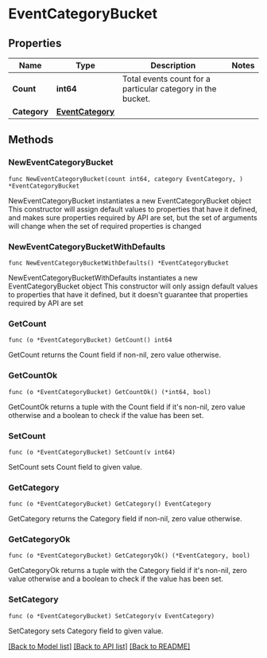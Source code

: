 # EventCategoryBucket

## Properties

Name | Type | Description | Notes
------------ | ------------- | ------------- | -------------
**Count** | **int64** | Total events count for a particular category in the bucket. | 
**Category** | [**EventCategory**](EventCategory.md) |  | 

## Methods

### NewEventCategoryBucket

`func NewEventCategoryBucket(count int64, category EventCategory, ) *EventCategoryBucket`

NewEventCategoryBucket instantiates a new EventCategoryBucket object
This constructor will assign default values to properties that have it defined,
and makes sure properties required by API are set, but the set of arguments
will change when the set of required properties is changed

### NewEventCategoryBucketWithDefaults

`func NewEventCategoryBucketWithDefaults() *EventCategoryBucket`

NewEventCategoryBucketWithDefaults instantiates a new EventCategoryBucket object
This constructor will only assign default values to properties that have it defined,
but it doesn't guarantee that properties required by API are set

### GetCount

`func (o *EventCategoryBucket) GetCount() int64`

GetCount returns the Count field if non-nil, zero value otherwise.

### GetCountOk

`func (o *EventCategoryBucket) GetCountOk() (*int64, bool)`

GetCountOk returns a tuple with the Count field if it's non-nil, zero value otherwise
and a boolean to check if the value has been set.

### SetCount

`func (o *EventCategoryBucket) SetCount(v int64)`

SetCount sets Count field to given value.


### GetCategory

`func (o *EventCategoryBucket) GetCategory() EventCategory`

GetCategory returns the Category field if non-nil, zero value otherwise.

### GetCategoryOk

`func (o *EventCategoryBucket) GetCategoryOk() (*EventCategory, bool)`

GetCategoryOk returns a tuple with the Category field if it's non-nil, zero value otherwise
and a boolean to check if the value has been set.

### SetCategory

`func (o *EventCategoryBucket) SetCategory(v EventCategory)`

SetCategory sets Category field to given value.



[[Back to Model list]](../README.md#documentation-for-models) [[Back to API list]](../README.md#documentation-for-api-endpoints) [[Back to README]](../README.md)


